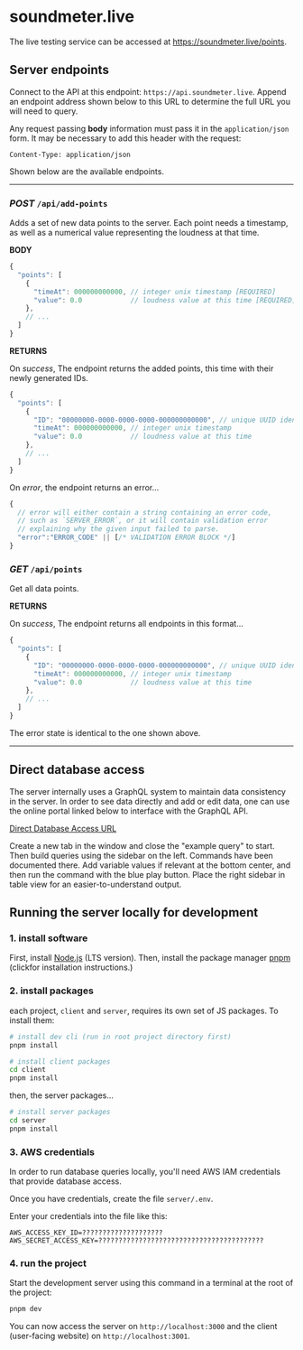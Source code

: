 # soundmeter.live

The live testing service can be accessed at https://soundmeter.live/points.

## Server endpoints

Connect to the API at this endpoint: `https://api.soundmeter.live`. Append an endpoint address shown below to this URL to determine the full URL you will need to query.

Any request passing **body** information must pass it in the `application/json` form. It may be necessary to add this header with the request:

```
Content-Type: application/json
```

Shown below are the available endpoints.

---

### _POST_ `/api/add-points`

Adds a set of new data points to the server. Each point needs a timestamp, as well as a numerical value representing the loudness at that time.

**BODY**

```js
{
  "points": [
    {
      "timeAt": 000000000000, // integer unix timestamp [REQUIRED]
      "value": 0.0            // loudness value at this time [REQUIRED]
    },
    // ...
  ]
}
```

**RETURNS**

On _success_, The endpoint returns the added points, this time with their newly generated IDs.

```js
{
  "points": [
    {
      "ID": "00000000-0000-0000-0000-000000000000", // unique UUID identifier
      "timeAt": 000000000000, // integer unix timestamp
      "value": 0.0            // loudness value at this time
    },
    // ...
  ]
}
```

On _error_, the endpoint returns an error...

```js
{
  // error will either contain a string containing an error code,
  // such as `SERVER_ERROR`, or it will contain validation error
  // explaining why the given input failed to parse.
  "error":"ERROR_CODE" || [/* VALIDATION ERROR BLOCK */]
}
```

### _GET_ `/api/points`

Get all data points.

**RETURNS**

On _success_, The endpoint returns all endpoints in this format...

```js
{
  "points": [
    {
      "ID": "00000000-0000-0000-0000-000000000000", // unique UUID identifier
      "timeAt": 000000000000, // integer unix timestamp
      "value": 0.0            // loudness value at this time
    },
    // ...
  ]
}
```

The error state is identical to the one shown above.

---

## Direct database access

The server internally uses a GraphQL system to maintain data consistency in the server. In order to see data directly and add or edit data, one can use the online portal linked below to interface with the GraphQL API.

[Direct Database Access URL](https://studio.apollographql.com/sandbox/explorer?endpoint=https%3A%2F%2Fapi.soundmeter.live%2Fgql)

Create a new tab in the window and close the "example query" to start. Then build queries using the sidebar on the left. Commands have been documented there. Add variable values if relevant at the bottom center, and then run the command with the blue play button. Place the right sidebar in table view for an easier-to-understand output.

## Running the server locally for development

### 1. install software

First, install [Node.js](https://nodejs.org/en/download) (LTS version). Then, install the package manager [pnpm](https://pnpm.io/installation#using-corepack) (clickfor installation instructions.)

### 2. install packages

each project, `client` and `server`, requires its own set of JS packages. To install them:

```sh
# install dev cli (run in root project directory first)
pnpm install
```

```sh
# install client packages
cd client
pnpm install
```

then, the server packages...

```sh
# install server packages
cd server
pnpm install
```

### 3. AWS credentials

In order to run database queries locally, you'll need AWS IAM credentials that provide database access.

Once you have credentials, create the file `server/.env`.

Enter your credentials into the file like this:

```
AWS_ACCESS_KEY_ID=????????????????????
AWS_SECRET_ACCESS_KEY=?????????????????????????????????????????
```

### 4. run the project

Start the development server using this command in a terminal at the root of the project:

```sh
pnpm dev
```

You can now access the server on `http://localhost:3000` and the client (user-facing website) on `http://localhost:3001`.
